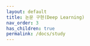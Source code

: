 ```yaml
---
layout: default
title: 논문 구현(Deep Learning)
nav_order: 3
has_children: true
permalink: /docs/study
---
```

